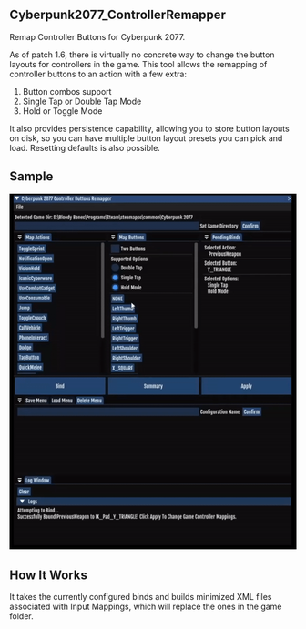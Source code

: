 ## Cyberpunk2077\_ControllerRemapper

Remap Controller Buttons for Cyberpunk 2077.

As of patch 1.6, there is virtually no concrete way to change the button layouts for controllers in the game. This tool allows the remapping of controller buttons to an action with a few extra:

1.  Button combos support
2.  Single Tap or Double Tap Mode
3.  Hold or Toggle Mode

It also provides persistence capability, allowing you to store button layouts on disk, so you can have multiple button layout presets you can pick and load. Resetting defaults is also possible.

## **Sample**

![Cyberpunk2077_ControllerRemapper Sample](/Resources/CyberpunkControllerRemapperSample.gif)

## **How It Works**

It takes the currently configured binds and builds minimized XML files associated with Input Mappings, which will replace the ones in the game folder.
